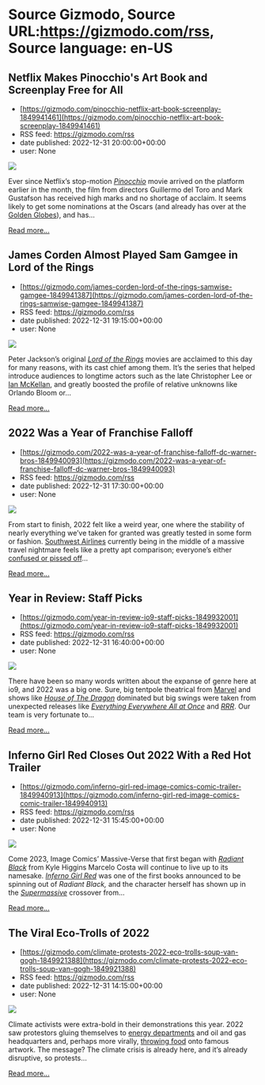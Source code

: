 # Source Gizmodo, Source URL:https://gizmodo.com/rss, Source language: en-US

## Netflix Makes Pinocchio's Art Book and Screenplay Free for All
 - [https://gizmodo.com/pinocchio-netflix-art-book-screenplay-1849941461](https://gizmodo.com/pinocchio-netflix-art-book-screenplay-1849941461)
 - RSS feed: https://gizmodo.com/rss
 - date published: 2022-12-31 20:00:00+00:00
 - user: None

<img src="https://i.kinja-img.com/gawker-media/image/upload/s--vsB0mS9L--/c_fit,fl_progressive,q_80,w_636/485f429e67f60a789c96a34e6e92c480.png" /><p>Ever since Netflix’s stop-motion <a href="https://gizmodo.com/pinocchio-2022-review-guillermo-del-toro-netflix-disney-1849866730"><em>Pinocchio</em></a><em> </em>movie arrived on the platform earlier in the month, the film from directors Guillermo del Toro and Mark Gustafson has received high marks and no shortage of acclaim. It seems likely to get some nominations at the Oscars (and already has over at the <a href="https://gizmodo.com/golden-globes-2023-nominees-list-everything-everywhere-1849882266">Golden Globes</a>), and has…</p><p><a href="https://gizmodo.com/pinocchio-netflix-art-book-screenplay-1849941461">Read more...</a></p>

## James Corden Almost Played Sam Gamgee in Lord of the Rings
 - [https://gizmodo.com/james-corden-lord-of-the-rings-samwise-gamgee-1849941387](https://gizmodo.com/james-corden-lord-of-the-rings-samwise-gamgee-1849941387)
 - RSS feed: https://gizmodo.com/rss
 - date published: 2022-12-31 19:15:00+00:00
 - user: None

<img src="https://i.kinja-img.com/gawker-media/image/upload/s--ZWGP03Rh--/c_fit,fl_progressive,q_80,w_636/167b0b0317625d04427297554b7dfd64.jpg" /><p>Peter Jackson’s original <a href="https://gizmodo.com/fellowship-of-the-rings-mirror-of-galadriel-scene-is-st-1848140163"><em>Lord of the Rings</em></a><em> </em>movies are acclaimed to this day for many reasons, with its cast chief among them. It’s the series that helped introduce audiences to longtime actors such as the late Christopher Lee or <a href="https://gizmodo.com/read-sir-ian-mckellens-fascinating-lord-of-the-rings-pr-1840958233">Ian McKellan</a>, and greatly boosted the profile of relative unknowns like Orlando Bloom or…</p><p><a href="https://gizmodo.com/james-corden-lord-of-the-rings-samwise-gamgee-1849941387">Read more...</a></p>

## 2022 Was a Year of Franchise Falloff
 - [https://gizmodo.com/2022-was-a-year-of-franchise-falloff-dc-warner-bros-1849940093](https://gizmodo.com/2022-was-a-year-of-franchise-falloff-dc-warner-bros-1849940093)
 - RSS feed: https://gizmodo.com/rss
 - date published: 2022-12-31 17:30:00+00:00
 - user: None

<img src="https://i.kinja-img.com/gawker-media/image/upload/s--XehFzRfk--/c_fit,fl_progressive,q_80,w_636/75132e158e20b119ed27f8e4b28215fa.jpg" /><p>From start to finish, 2022 felt like a weird year, one where the stability of nearly everything we’ve taken for granted was greatly tested in some form or fashion. <a href="https://gizmodo.com/southwest-airlines-resume-normal-operations-december-30-1849939147">Southwest Airlines</a> currently being in the middle of a massive travel nightmare feels like a pretty apt comparison; everyone’s either <a href="https://gizmodo.com/elon-musk-twitter-resign-ceo-successor-foolish-1849917676">confused or pissed off</a>…</p><p><a href="https://gizmodo.com/2022-was-a-year-of-franchise-falloff-dc-warner-bros-1849940093">Read more...</a></p>

## Year in Review: Staff Picks
 - [https://gizmodo.com/year-in-review-io9-staff-picks-1849932001](https://gizmodo.com/year-in-review-io9-staff-picks-1849932001)
 - RSS feed: https://gizmodo.com/rss
 - date published: 2022-12-31 16:40:00+00:00
 - user: None

<img src="https://i.kinja-img.com/gawker-media/image/upload/s--VHcWg12Q--/c_fit,fl_progressive,q_80,w_636/30b54656137a29b00fae1c026ff59e1f.jpg" /><p>There have been so many words written about the expanse of genre here at io9, and 2022 was a big one. Sure, big tentpole theatrical from <a href="https://gizmodo.com/marvel-release-dates-when-to-see-upcoming-mcu-movies-a-1848196856">Marvel</a> and shows like <a href="https://gizmodo.com/george-r-r-martin-game-of-thrones-spinoffs-hbo-max-1849938139"><em>House of The Dragon</em></a><em> </em>dominated but big swings were taken from unexpected releases like<em> <a href="https://gizmodo.com/michelle-yeoh-best-moments-2022-everything-everywhere-1849930971">Everything Everywhere All at Once</a> </em>and <a href="https://gizmodo.com/best-movie-moments-of-2022-rrr-prey-barbarian-avatar-1849900733"><em>RRR</em></a>. Our team is very fortunate to…</p><p><a href="https://gizmodo.com/year-in-review-io9-staff-picks-1849932001">Read more...</a></p>

## Inferno Girl Red Closes Out 2022 With a Red Hot Trailer
 - [https://gizmodo.com/inferno-girl-red-image-comics-comic-trailer-1849940913](https://gizmodo.com/inferno-girl-red-image-comics-comic-trailer-1849940913)
 - RSS feed: https://gizmodo.com/rss
 - date published: 2022-12-31 15:45:00+00:00
 - user: None

<img src="https://i.kinja-img.com/gawker-media/image/upload/s--FQrf4n0a--/c_fit,fl_progressive,q_80,w_636/95f9c5da2d5d840bfdd049f4d9963f00.jpg" /><p>Come 2023, Image Comics’ Massive-Verse that first began with <a href="https://gizmodo.com/the-radiant-black-universe-expands-again-with-a-radiant-1848259046"><em>Radiant Black</em></a><em> </em>from Kyle Higgins Marcelo Costa will continue to live up to its namesake. <a href="https://gizmodo.com/massive-verses-inferno-girl-red-solo-comic-preview-1849683393"><em>Inferno Girl Red</em></a><em> </em>was one of the first books announced to be spinning out of <em>Radiant Black, </em>and the character herself has shown up in the <a href="https://gizmodo.com/radiant-blacks-superhero-world-is-expanding-with-a-new-1848047115"><em>Supermassive</em></a><em> </em>crossover from…</p><p><a href="https://gizmodo.com/inferno-girl-red-image-comics-comic-trailer-1849940913">Read more...</a></p>

## The Viral Eco-Trolls of 2022
 - [https://gizmodo.com/climate-protests-2022-eco-trolls-soup-van-gogh-1849921388](https://gizmodo.com/climate-protests-2022-eco-trolls-soup-van-gogh-1849921388)
 - RSS feed: https://gizmodo.com/rss
 - date published: 2022-12-31 14:15:00+00:00
 - user: None

<img src="https://i.kinja-img.com/gawker-media/image/upload/s--g1SFFTyi--/c_fit,fl_progressive,q_80,w_636/cdffff14c57e6b5abe5875f8d4ba74f6.jpg" /><p>Climate activists were extra-bold in their  demonstrations this year. 2022 saw protestors gluing themselves to <a href="https://www.theguardian.com/environment/2022/apr/13/xr-scientists-glue-hands-to-business-department-in-london-climate-protest" rel="noopener noreferrer" target="_blank">energy departments</a> and oil and gas headquarters and, perhaps more virally, <a href="https://www.cnbc.com/2022/10/14/oil-protesters-arrested-after-throwing-tomato-soup-at-van-gogh-painting.html" rel="noopener noreferrer" target="_blank">throwing food</a> onto famous artwork. The message? The climate crisis is already here, and it’s already disruptive, so protests…</p><p><a href="https://gizmodo.com/climate-protests-2022-eco-trolls-soup-van-gogh-1849921388">Read more...</a></p>
